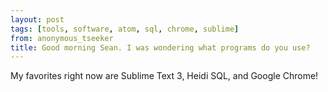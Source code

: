 ```yaml
---
layout: post
tags: [tools, software, atom, sql, chrome, sublime]
from: anonymous_tseeker
title: Good morning Sean. I was wondering what programs do you use?
---
```

My favorites right now are Sublime Text 3, Heidi SQL, and Google Chrome!
